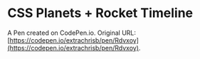 # CSS Planets + Rocket Timeline

A Pen created on CodePen.io. Original URL: [https://codepen.io/extrachrisb/pen/Rdvxoy](https://codepen.io/extrachrisb/pen/Rdvxoy).

